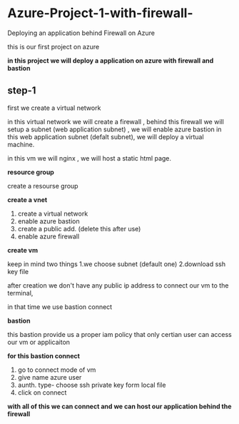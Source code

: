 # Azure-Project-1-with-firewall-
Deploying an application behind Firewall on Azure 

this is our first project on azure 

**in this project we will deploy a application on azure with firewall and bastion**

## step-1 

first we create a virtual network 

in this virtual network we will create a firewall , behind this firewall we will setup a subnet (web application subnet) , we will enable azure bastion
in this web application subnet (defalt subnet), we will deploy a virtual machine. 

in this vm we will nginx , we will host a static html page.

**resource group**

create a resourse group 

**create a vnet**

1. create a virtual network
2. enable azure bastion
3. create a public add. (delete this after use)
4. enable azure firewall

**create vm**

keep in mind two things
1.we choose subnet (default one)
2.download ssh key file

after creation we don't have any public ip address to connect our vm to the terminal, 

in that time we use bastion connect 

**bastion**

this bastion provide us a proper iam policy that only certian user can access our vm or applicaiton

**for this bastion connect**

1. go to connect mode of vm
2. give name azure user
3. aunth. type- choose ssh private key form local file
4. click on connect

**with all of  this we can connect and we can host our application behind the firewall**
